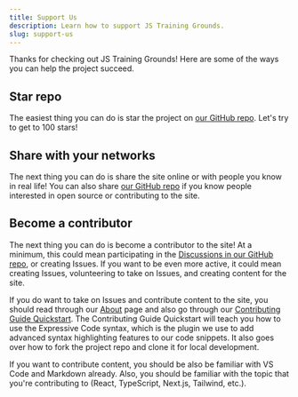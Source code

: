 ```yaml
---
title: Support Us
description: Learn how to support JS Training Grounds.
slug: support-us
---
```


Thanks for checking out JS Training Grounds! Here are some of the ways you can help the project succeed.

## Star repo

The easiest thing you can do is star the project on <a href="https://github.com/simpledevio/js-training-grounds" target="_blank">our GitHub repo</a>. Let's try to get to 100 stars!

## Share with your networks

The next thing you can do is share the site online or with people you know in real life! You can also share <a href="https://github.com/simpledevio/js-training-grounds" target="_blank">our GitHub repo</a> if you know people interested in open source or contributing to the site.

## Become a contributor

The next thing you can do is become a contributor to the site! At a minimum, this could mean participating in the <a href="https://github.com/simpledevio/js-training-grounds/discussions" target="_blank">Discussions in our GitHub repo</a>, or creating Issues. If you want to be even more active, it could mean creating Issues, volunteering to take on Issues, and creating content for the site.

If you do want to take on Issues and contribute content to the site, you should read through our [About](/about/) page and also go through our [Contributing Guide Quickstart](/contributing-guide/). The Contributing Guide Quickstart will teach you how to use the Expressive Code syntax, which is the plugin we use to add advanced syntax highlighting features to our code snippets. It also goes over how to fork the project repo and clone it for local development.

If you want to contribute content, you should be also be familiar with VS Code and Markdown already. Also, you should be familiar with the topic that you're contributing to (React, TypeScript, Next.js, Tailwind, etc.).
